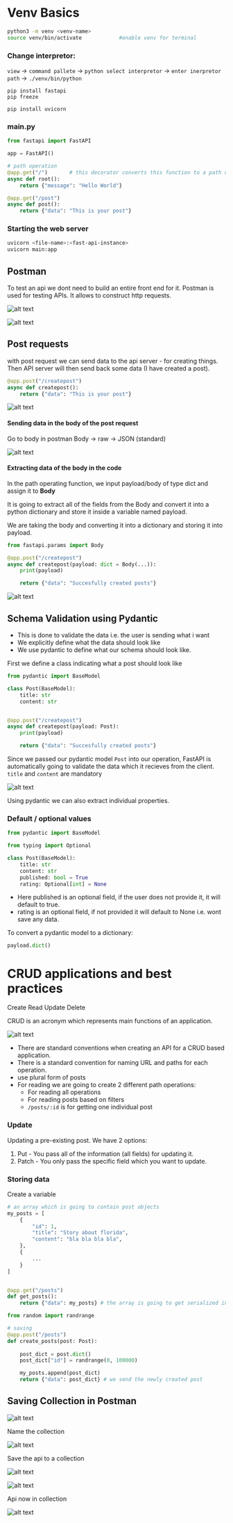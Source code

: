 # Venv Basics
```bash
python3 -m venv <venv-name>
source venv/bin/activate            #enable venv for terminal
```
### Change interpretor:
`view` -> `command pallete` -> `python select interpretor` -> `enter inerpretor path` -> `./venv/bin/python`

```
pip install fastapi
pip freeze

pip install uvicorn
```

### main.py
```python
from fastapi import FastAPI

app = FastAPI()

# path operation
@app.get("/")       # this decorator converts this function to a path operation in the url to access
async def root():
    return {"message": "Hello World"}

@app.get("/post")
async def post():
    return {"data": "This is your post"}
```

### Starting the web server
```bash
uvicorn <file-name>:<fast-api-instance>
uvicorn main:app
```


## Postman
To test an api we dont need to build an entire front end for it. Postman is used for testing APIs. It allows to construct http requests.

![alt text](image-1.png)

![alt text](image.png)

##  Post requests
with post request we can send data to the api server - for creating things. Then API server will then send back some data (I have created a post).

```python
@app.post("/createpost")
async def createpost():
    return {"data": "This is your post"}
```

![alt text](image-2.png)

#### Sending data in the body of the post request

Go to body in postman
Body -> raw -> JSON (standard)

![alt text](image-3.png)

#### Extracting data of the body in the code

In the path operating function, we input payload/body of type dict and assign it to **Body**

It is going to extract all of the fields from the Body and convert it into a python dictionary and store it inside a variable named payload.

We are taking the body and converting it into a dictionary and storing it into payload.

```python
from fastapi.params import Body

@app.post("/createpost")
async def createpost(payload: dict = Body(...)):
    print(payload)

    return {"data": "Succesfully created posts"}
```

![alt text](image-4.png)

## Schema Validation using Pydantic
- This is done to validate the data i.e. the user is sending what i want 
- We explicitly define what the data should look like
- We use pydantic to define what our schema should look like.

First we define a class indicating what a post should look like

```python
from pydantic import BaseModel

class Post(BaseModel):
    title: str
    content: str


@app.post("/createpost")
async def createpost(payload: Post):
    print(payload)

    return {"data": "Succesfully created posts"}
```
Since we passed our pydantic model `Post` into our operation, FastAPI is automatically going to validate the data which it recieves from the client. `title` and `content` are mandatory

![alt text](image-6.png)

Using pydantic we can also extract individual properties.

### Default / optional values

```python
from pydantic import BaseModel

from typing import Optional

class Post(BaseModel):
    title: str
    content: str
    published: bool = True
    rating: Optional[int] = None
```

- Here published is an optional field, if the user does not provide it, it will default to true.
- rating is an optional field, if not provided it will default to None i.e. wont save any data. 

To convert a pydantic model to a dictionary:
```python
payload.dict()
```

# CRUD applications and best practices
Create Read Update Delete

CRUD is an acronym which represents main functions of an application.

![alt text](image-7.png)

- There are standard conventions when creating an API for a CRUD based application.
- There is a standard convention for naming URL and paths for each operation.
- use plural form of posts
- For reading we are going to create 2 different path operations:
    - For reading all operations
    - For reading posts based on filters
    - `/posts/:id` is for getting one individual post

### Update
Updating a pre-existing post. We have 2 options:
1. Put - You pass all of the information (all fields) for updating it.
2. Patch - You only pass the specific field which you want to update.

### Storing data

Create a variable 

```python
# an array which is going to contain post objects
my_posts = [
    {
        "id": 1,
        "title": "Story about florida",
        "content": "bla bla bla bla",
    },
    {
        ...
    }
]


@app.get("/posts")
def get_posts():
    return {"data": my_posts} # the array is going to get serialized into json

from random import randrange

# saving
@app.post("/posts")
def create_posts(post: Post):
    
    post_dict = post.dict()
    post_dict["id"] = randrange(0, 100000)

    my_posts.append(post_dict)
    return {"data": post_dict} # we send the newly created post
```

## Saving Collection in Postman

![alt text](image-8.png)

Name the collection

![alt text](image-9.png)

Save the api to a collection

![alt text](image-10.png)

![alt text](image-11.png)

Api now in collection

![alt text](image-12.png)